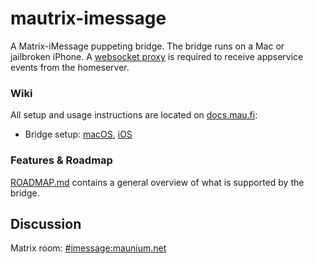 # mautrix-imessage
A Matrix-iMessage puppeting bridge. The bridge runs on a Mac or jailbroken
iPhone. A [websocket proxy](https://github.com/tulir/mautrix-wsproxy) is
required to receive appservice events from the homeserver.

### Wiki
All setup and usage instructions are located on
[docs.mau.fi](https://docs.mau.fi/bridges/go/imessage/index.html):

* Bridge setup:
  [macOS](https://docs.mau.fi/bridges/go/imessage/mac/setup.html),
  [iOS](https://docs.mau.fi/bridges/go/imessage/ios/setup.html)

### Features & Roadmap
[ROADMAP.md](https://github.com/tulir/mautrix-imessage/blob/master/ROADMAP.md)
contains a general overview of what is supported by the bridge.

## Discussion
Matrix room: [#imessage:maunium.net](https://matrix.to/#/#imessage:maunium.net)

